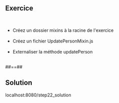 <!-- .slide: class="sfeir-bg-pink exercice" -->
## Exercice
<br>
<ul>
    <li>Créez un dossier mixins à la racine de l'exercice</li><br>
    <li>Créez un fichier UpdatePersonMixin.js</li><br>
    <li>Externaliser la méthode updatePerson</li><br>
</ul>

##==##

<!-- .slide: class="sfeir-bg-blue exercice" -->
## Solution
<span class="full-center">localhost:8080/step22_solution</span>
